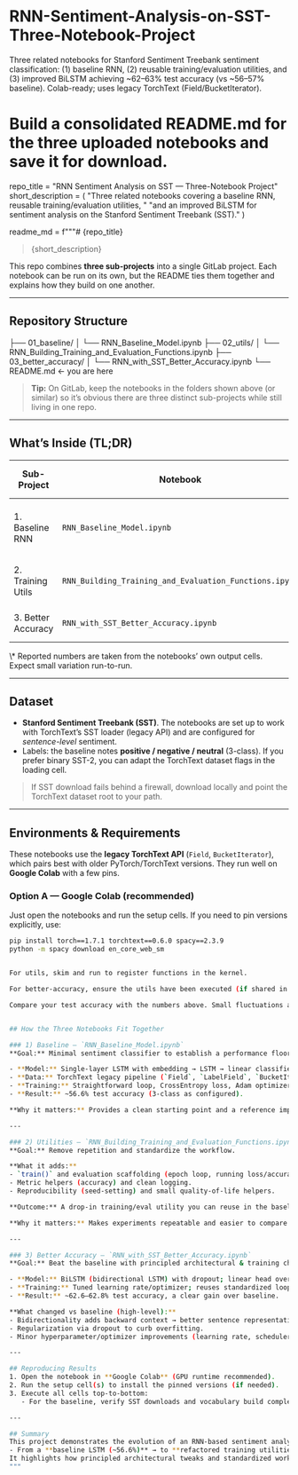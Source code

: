 # RNN-Sentiment-Analysis-on-SST-Three-Notebook-Project
Three related notebooks for Stanford Sentiment Treebank sentiment classification: (1) baseline RNN, (2) reusable training/evaluation utilities, and (3) improved BiLSTM achieving ~62–63% test accuracy (vs ~56–57% baseline). Colab-ready; uses legacy TorchText (Field/BucketIterator).
# Build a consolidated README.md for the three uploaded notebooks and save it for download.
repo_title = "RNN Sentiment Analysis on SST — Three-Notebook Project"
short_description = (
    "Three related notebooks covering a baseline RNN, reusable training/evaluation utilities, "
    "and an improved BiLSTM for sentiment analysis on the Stanford Sentiment Treebank (SST)."
)

readme_md = f"""# {repo_title}

> {short_description}

This repo combines **three sub-projects** into a single GitLab project. Each notebook can be run on its own,
but the README ties them together and explains how they build on one another.

---

## Repository Structure
├── 01_baseline/
│ └── RNN_Baseline_Model.ipynb
├── 02_utils/
│ └── RNN_Building_Training_and_Evaluation_Functions.ipynb
├── 03_better_accuracy/
│ └── RNN_with_SST_Better_Accuracy.ipynb
└── README.md ← you are here

> **Tip:** On GitLab, keep the notebooks in the folders shown above (or similar) so it’s obvious there are
> three distinct sub-projects while still living in one repo.

---

## What’s Inside (TL;DR)

| Sub-Project | Notebook | Goal | Key Ideas | Result (Test Acc.)* |
|---|---|---|---|---|
| 1. Baseline RNN | `RNN_Baseline_Model.ipynb` | Establish a minimal sentiment model on **SST** | PyTorch + TorchText (legacy `Field`/`BucketIterator`), vanilla LSTM | **~56.6%** |
| 2. Training Utils | `RNN_Building_Training_and_Evaluation_Functions.ipynb` | Factor out training/eval boilerplate | `train()` loop, metrics, early-stopping scaffolding, reproducibility helpers | N/A (utility notebook) |
| 3. Better Accuracy | `RNN_with_SST_Better_Accuracy.ipynb` | Improve baseline performance | **BiLSTM**, dropout, tuned hparams/optimizer | **~62.6–62.8%** |

\\* Reported numbers are taken from the notebooks’ own output cells. Expect small variation run-to-run.

---

## Dataset

- **Stanford Sentiment Treebank (SST)**. The notebooks are set up to work with TorchText’s SST loader
  (legacy API) and are configured for *sentence-level* sentiment.
- Labels: the baseline notes **positive / negative / neutral** (3-class). If you prefer binary SST-2,
  you can adapt the TorchText dataset flags in the loading cell.

> If SST download fails behind a firewall, download locally and point the TorchText dataset root to your path.

---

## Environments & Requirements

These notebooks use the **legacy TorchText API** (`Field`, `BucketIterator`), which pairs best with older
PyTorch/TorchText versions. They run well on **Google Colab** with a few pins.

### Option A — Google Colab (recommended)
Just open the notebooks and run the setup cells. If you need to pin versions explicitly, use:
```bash
pip install torch==1.7.1 torchtext==0.6.0 spacy==2.3.9
python -m spacy download en_core_web_sm


For utils, skim and run to register functions in the kernel.

For better-accuracy, ensure the utils have been executed (if shared in session), then train.

Compare your test accuracy with the numbers above. Small fluctuations are normal.


## How the Three Notebooks Fit Together

### 1) Baseline — `RNN_Baseline_Model.ipynb`
**Goal:** Minimal sentiment classifier to establish a performance floor.

- **Model:** Single-layer LSTM with embedding → LSTM → linear classifier.  
- **Data:** TorchText legacy pipeline (`Field`, `LabelField`, `BucketIterator`) on SST.  
- **Training:** Straightforward loop, CrossEntropy loss, Adam optimizer.  
- **Result:** ~56.6% test accuracy (3-class as configured).  

**Why it matters:** Provides a clean starting point and a reference implementation for the rest.

---

### 2) Utilities — `RNN_Building_Training_and_Evaluation_Functions.ipynb`
**Goal:** Remove repetition and standardize the workflow.

**What it adds:**
- `train()` and evaluation scaffolding (epoch loop, running loss/accuracy).  
- Metric helpers (accuracy) and clean logging.  
- Reproducibility (seed-setting) and small quality-of-life helpers.  

**Outcome:** A drop-in training/eval utility you can reuse in the baseline and improved models.  

**Why it matters:** Makes experiments repeatable and easier to compare.

---

### 3) Better Accuracy — `RNN_with_SST_Better_Accuracy.ipynb`
**Goal:** Beat the baseline with principled architectural & training changes.

- **Model:** BiLSTM (bidirectional LSTM) with dropout; linear head over concatenated hidden states.  
- **Training:** Tuned learning rate/optimizer; reuses standardized loops from the utils notebook.  
- **Result:** ~62.6–62.8% test accuracy, a clear gain over baseline.  

**What changed vs baseline (high-level):**
- Bidirectionality adds backward context → better sentence representation.  
- Regularization via dropout to curb overfitting.  
- Minor hyperparameter/optimizer improvements (learning rate, scheduler choice).  

---

## Reproducing Results
1. Open the notebook in **Google Colab** (GPU runtime recommended).  
2. Run the setup cell(s) to install the pinned versions (if needed).  
3. Execute all cells top-to-bottom:  
   - For the baseline, verify SST downloads and vocabulary build complete.  

---

## Summary
This project demonstrates the evolution of an RNN-based sentiment analysis pipeline on the SST dataset:  
- From a **baseline LSTM (~56.6%)** → to **refactored training utilities** → to a **BiLSTM with dropout (~62.8%)**.  
It highlights how principled architectural tweaks and standardized workflows can significantly improve performance.
"""
